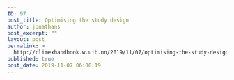 ```yaml
---
ID: 97
post_title: Optimising the study design
author: jonathans
post_excerpt: ""
layout: post
permalink: >
  http://climexhandbook.w.uib.no/2019/11/07/optimising-the-study-design/
published: true
post_date: 2019-11-07 06:00:19
---
```

&nbsp;